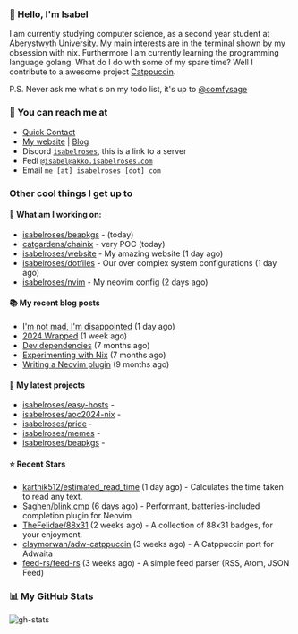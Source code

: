 ### 👋 Hello, I'm Isabel

I am currently studying computer science, as a second year student at Aberystwyth University. My main interests are in the terminal shown by my obsession with nix. Furthermore I am currently learning the programming language golang.
What do I do with some of my spare time? Well I contribute to a awesome project [Catppuccin](https://github.com/catppuccin/catppuccin).

P.S. Never ask me what's on my todo list, it's up to [@comfysage](https://github.com/comfysage)

### 📧 You can reach me at

* [Quick Contact](https://isabel.contact)
* [My website](https://isabelroses.com) | [Blog](https://isabelroses.com/blog)
* Discord [`isabelroses`](https://discord.gg/8RVhHeJH3x), this is a link to a server
* Fedi [`@isabel@akko.isabelroses.com`](https://akko.isabelroses.com/isabel)
* Email `me [at] isabelroses [dot] com`

### Other cool things I get up to

#### 👷 What am I working on:


- [isabelroses/beapkgs](https://github.com/isabelroses/beapkgs) -  (today)
- [catgardens/chainix](https://github.com/catgardens/chainix) - very POC (today)
- [isabelroses/website](https://github.com/isabelroses/website) - My amazing website (1 day ago)
- [isabelroses/dotfiles](https://github.com/isabelroses/dotfiles) - Our over complex system configurations  (1 day ago)
- [isabelroses/nvim](https://github.com/isabelroses/nvim) - My neovim config (2 days ago)

#### 📚 My recent blog posts

- [I&#39;m not mad, I&#39;m disappointed](https://isabelroses.com/blog/im-not-mad-im-disapointed-10) (1 day ago)
- [2024 Wrapped](https://isabelroses.com/blog/2024-wrapped-9) (1 week ago)
- [Dev dependencies](https://isabelroses.com/blog/nix-shells-8) (7 months ago)
- [Experimenting with Nix](https://isabelroses.com/blog/experimenting-with-nix-7) (7 months ago)
- [Writing a Neovim plugin](https://isabelroses.com/blog/writing-a-neovim-plugin-6) (9 months ago)

#### 🌱 My latest projects

- [isabelroses/easy-hosts](https://github.com/isabelroses/easy-hosts) - 
- [isabelroses/aoc2024-nix](https://github.com/isabelroses/aoc2024-nix) - 
- [isabelroses/pride](https://github.com/isabelroses/pride) - 
- [isabelroses/memes](https://github.com/isabelroses/memes) - 
- [isabelroses/beapkgs](https://github.com/isabelroses/beapkgs) - 

#### ⭐ Recent Stars

- [karthik512/estimated_read_time](https://github.com/karthik512/estimated_read_time) (1 day ago) - Calculates the time taken to read any text.
- [Saghen/blink.cmp](https://github.com/Saghen/blink.cmp) (6 days ago) - Performant, batteries-included completion plugin for Neovim 
- [TheFelidae/88x31](https://github.com/TheFelidae/88x31) (2 weeks ago) - A collection of 88x31 badges, for your enjoyment.
- [claymorwan/adw-catppuccin](https://github.com/claymorwan/adw-catppuccin) (3 weeks ago) - A Catppuccin port for Adwaita
- [feed-rs/feed-rs](https://github.com/feed-rs/feed-rs) (3 weeks ago) - A simple feed parser (RSS, Atom, JSON Feed)


### 📊 My GitHub Stats

![gh-stats](https://github-readme-stats-one-bice.vercel.app/api?username=isabelroses&include_all_commits=true&show_icons=true&bg_color=1e1e2e&text_color=cdd6f4&icon_color=cba6f7&title_color=94e2d5&border_color=313244&role=OWNER,ORGANIZATION_MEMBER)


